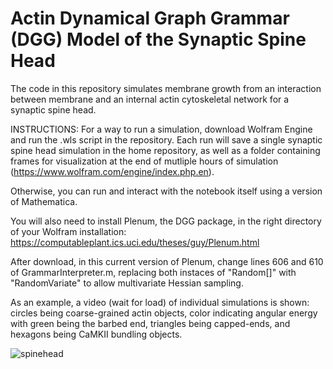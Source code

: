 # Actin Dynamical Graph Grammar (DGG) Model of the Synaptic Spine Head
The code in this repository simulates membrane growth from an interaction between membrane and an internal actin cytoskeletal network for a synaptic spine head.

INSTRUCTIONS: For a way to run a simulation, download Wolfram Engine and run the .wls script in the repository. Each run will save a single synaptic spine head simulation in the home repository, as well as a folder containing frames for visualization at the end of mutliple hours of simulation (https://www.wolfram.com/engine/index.php.en).

Otherwise, you can run and interact with the notebook itself using a version of Mathematica.

You will also need to install Plenum, the DGG package, in the right directory of your Wolfram installation: https://computableplant.ics.uci.edu/theses/guy/Plenum.html

After download, in this current version of Plenum, change lines 606 and 610 of GrammarInterpreter.m, replacing both instaces of "Random[]" with "RandomVariate" to allow multivariate Hessian sampling.

As an example, a video (wait for load) of individual simulations is shown: circles being coarse-grained actin objects, color indicating angular energy with green being the barbed end, triangles being capped-ends, and hexagons being CaMKII bundling objects.

![spinehead](https://github.com/user-attachments/assets/84058cc5-e546-4ecc-8e04-55ccad3a9cc2)

